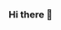 ### Hi there 👋

<!--
**Montece/Montece** is a ✨ _special_ ✨ repository because its `README.md` (this file) appears on your GitHub profile.

Here are some ideas to get you started:

- 🕹️ Game Mechanics Programmer
- ⚙️ C#/C++ Development
- 🛠️ Unity GameEngine
- 👨‍🎓 Bachelor of "MPEI"
-->
